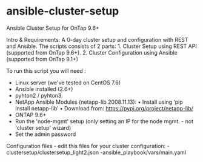 # ansible-cluster-setup
 Ansible Cluster Setup for OnTap 9.6+


Intro & Requirements:
A 0-day cluster setup and configuration with REST and Ansible.
The scripts consists of 2 parts:
	1. Cluster Setup using REST API (supported from OnTap 9.6+). 
	2. Cluster Configuration using Ansible (supported from OnTap 9.1+)
	
To run this script you will need :

- Linux server (we've tested on CentOS 7.6)
- Ansible installed (2.6+)
- pyhton2 / pyhton3. 
- NetApp Ansible Modules (netapp-lib 2008.11.13):
	• Install using ‘pip install netapp-lib’
	• Download from: https://pypi.org/project/netapp-lib/
- ONTAP 9.6+
- Run the 'node-mgmt' setup (only setting an IP for the node mgmt. - not 'cluster setup' wizard)
- Set the admin password

Configuration files - edit this files for your cluster configuration:
-clustersetup/clustersetup_light2.json
-ansible_playbook/vars/main.yaml
